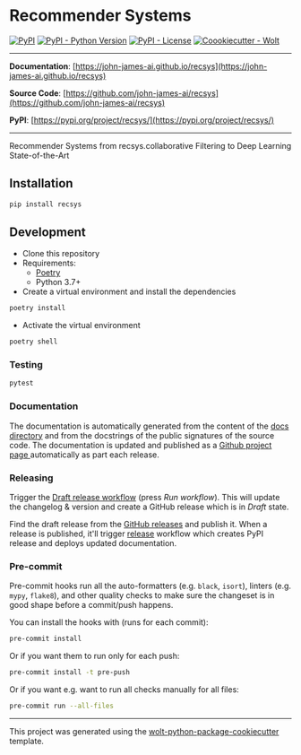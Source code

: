 # Recommender Systems

[![PyPI](https://img.shields.io/pypi/v/recsys?style=flat-square)](https://pypi.python.org/pypi/recsys/)
[![PyPI - Python Version](https://img.shields.io/pypi/pyversions/recsys?style=flat-square)](https://pypi.python.org/pypi/recsys/)
[![PyPI - License](https://img.shields.io/pypi/l/recsys?style=flat-square)](https://pypi.python.org/pypi/recsys/)
[![Coookiecutter - Wolt](https://img.shields.io/badge/cookiecutter-Wolt-00c2e8?style=flat-square&logo=cookiecutter&logoColor=D4AA00&link=https://github.com/woltapp/wolt-python-package-cookiecutter)](https://github.com/woltapp/wolt-python-package-cookiecutter)


---

**Documentation**: [https://john-james-ai.github.io/recsys](https://john-james-ai.github.io/recsys)

**Source Code**: [https://github.com/john-james-ai/recsys](https://github.com/john-james-ai/recsys)

**PyPI**: [https://pypi.org/project/recsys/](https://pypi.org/project/recsys/)

---

Recommender Systems from recsys.collaborative Filtering to Deep Learning State-of-the-Art

## Installation

```sh
pip install recsys
```

## Development

* Clone this repository
* Requirements:
  * [Poetry](https://python-poetry.org/)
  * Python 3.7+
* Create a virtual environment and install the dependencies

```sh
poetry install
```

* Activate the virtual environment

```sh
poetry shell
```

### Testing

```sh
pytest
```

### Documentation

The documentation is automatically generated from the content of the [docs directory](./docs) and from the docstrings
 of the public signatures of the source code. The documentation is updated and published as a [Github project page
 ](https://pages.github.com/) automatically as part each release.

### Releasing

Trigger the [Draft release workflow](https://github.com/john-james-ai/recsys/actions/workflows/draft_release.yml)
(press _Run workflow_). This will update the changelog & version and create a GitHub release which is in _Draft_ state.

Find the draft release from the
[GitHub releases](https://github.com/john-james-ai/recsys/releases) and publish it. When
 a release is published, it'll trigger [release](https://github.com/john-james-ai/recsys/blob/master/.github/workflows/release.yml) workflow which creates PyPI
 release and deploys updated documentation.

### Pre-commit

Pre-commit hooks run all the auto-formatters (e.g. `black`, `isort`), linters (e.g. `mypy`, `flake8`), and other quality
 checks to make sure the changeset is in good shape before a commit/push happens.

You can install the hooks with (runs for each commit):

```sh
pre-commit install
```

Or if you want them to run only for each push:

```sh
pre-commit install -t pre-push
```

Or if you want e.g. want to run all checks manually for all files:

```sh
pre-commit run --all-files
```

---

This project was generated using the [wolt-python-package-cookiecutter](https://github.com/woltapp/wolt-python-package-cookiecutter) template.
